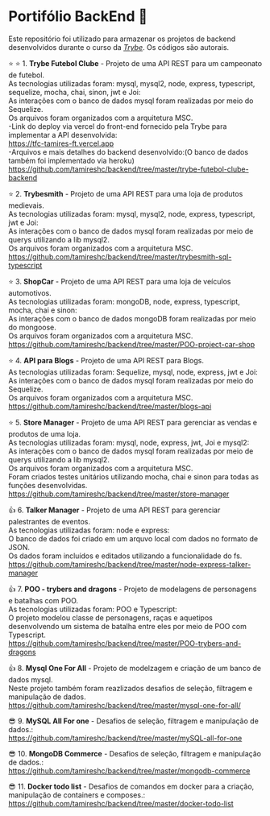 # Portifólio BackEnd :open_file_folder:

Este repositório foi utilizado para armazenar os projetos de backend desenvolvidos durante o curso da _[Trybe](https://www.betrybe.com/)_.
Os códigos são autorais.<br>

:star: :star:  1. **Trybe Futebol Clube** - Projeto de uma API REST para um campeonato de futebol. <br>
  As tecnologias utilizadas foram:  mysql, mysql2, node, express, typescript, sequelize, mocha, chai, sinon, jwt e Joi:<br>
  As interações com o banco de dados mysql foram realizadas por meio do Sequelize.<br>
  Os arquivos foram organizados com a arquitetura MSC.<br>
  -Link do deploy via vercel do front-end fornecido pela Trybe para implementar a API desenvolvida:<br>
  https://tfc-tamires-ft.vercel.app<br>
  -Arquivos e mais detalhes do backend desenvolvido:(O banco de dados também foi implementado via heroku)<br>
  https://github.com/tamireshc/backend/tree/master/trybe-futebol-clube-backend <br>

:star: 2. **Trybesmith** - Projeto de uma API REST para uma loja de produtos medievais. <br>
  As tecnologias utilizadas foram:  mysql, mysql2, node, express, typescript, jwt e Joi:<br>
  As interações com o banco de dados mysql foram realizadas por meio de querys utilizando a lib mysql2.<br>
  Os arquivos foram organizados com a arquitetura MSC.<br>
 https://github.com/tamireshc/backend/tree/master/trybesmith-sql-typescript <br>
 
 :star: 3. **ShopCar** - Projeto de uma API REST para uma loja de veículos automotivos. <br>
  As tecnologias utilizadas foram:  mongoDB, node, express, typescript, mocha, chai e sinon:<br>
  As interações com o banco de dados mongoDB foram realizadas por meio do mongoose.<br>
  Os arquivos foram organizados com a arquitetura MSC.<br>
 https://github.com/tamireshc/backend/tree/master/POO-project-car-shop <br>

:star: 4. **API para Blogs** - Projeto de uma API REST para Blogs. <br>
  As tecnologias utilizadas foram: Sequelize, mysql, node, express, jwt e Joi:<br>
  As interações com o banco de dados mysql foram realizadas por meio do Sequelize.<br>
  Os arquivos foram organizados com a arquitetura MSC.<br>
  https://github.com/tamireshc/backend/tree/master/blogs-api <br>
   
:star: 5. **Store Manager** - Projeto de uma API REST para gerenciar as vendas e produtos de uma loja.<br>
  As tecnologias utilizadas foram:  mysql, node, express, jwt, Joi e mysql2:<br>
  As interações com o banco de dados mysql foram realizadas por meio de querys utilizando a lib mysql2.<br>
  Os arquivos foram organizados com a arquitetura MSC.<br>
  Foram criados testes unitários utilizando mocha, chai e sinon para todas as funções desenvolvidas.<br>
   https://github.com/tamireshc/backend/tree/master/store-manager<br>
   
:+1: 6. **Talker Manager** - Projeto de uma API REST para gerenciar palestrantes de eventos.<br>
  As tecnologias utilizadas foram: node e express:<br>
  O banco de dados foi criado em um arquvo local com dados no formato de JSON.<br>
  Os dados foram incluídos e editados utilizando a funcionalidade do fs.<br>
  https://github.com/tamireshc/backend/tree/master/node-express-talker-manager<br>
  
 :+1: 7. **POO - trybers and dragons** - Projeto de modelagens de personagens e batalhas com POO.<br>
  As tecnologias utilizadas foram: POO e Typescript:<br>
  O projeto modelou classe de personagens, raças e aquetipos desenvolvendo um sistema de batalha entre eles por meio de POO com Typescript.<br>
  https://github.com/tamireshc/backend/tree/master/POO-trybers-and-dragons<br>
    
:+1: 8. **Mysql One For All** - Projeto de modelzagem e criação de um banco de dados mysql.<br>
  Neste projeto também foram reazlizados desafios de seleção, filtragem e manipulação de dados. <br>
  https://github.com/tamireshc/backend/tree/master/mysql-one-for-all/<br>
 
 :sunglasses: 9. **MySQL All For one** - Desafios de seleção, filtragem e manipulação de dados.:<br>
   https://github.com/tamireshc/backend/tree/master/mySQL-all-for-one<br>
  
   
:sunglasses: 10. **MongoDB Commerce** - Desafios de seleção, filtragem e manipulação de dados.:<br>
   https://github.com/tamireshc/backend/tree/master/mongodb-commerce<br>
   
:sunglasses: 11. **Docker todo list** - Desafios de comandos em docker para a criação, manipulação de containers e composes.:
   https://github.com/tamireshc/backend/tree/master/docker-todo-list<br>
   

